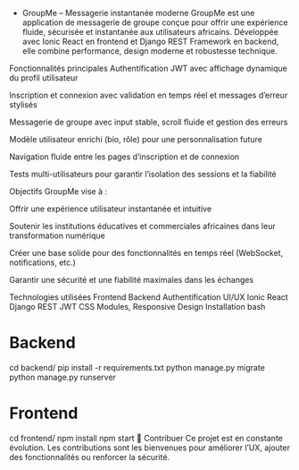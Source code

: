 - GroupMe – Messagerie instantanée moderne
GroupMe est une application de messagerie de groupe conçue pour offrir une expérience fluide, sécurisée et instantanée aux utilisateurs africains. Développée avec Ionic React en frontend et Django REST Framework en backend, elle combine performance, design moderne et robustesse technique.

 Fonctionnalités principales
 Authentification JWT avec affichage dynamique du profil utilisateur

Inscription et connexion avec validation en temps réel et messages d’erreur stylisés

Messagerie de groupe avec input stable, scroll fluide et gestion des erreurs

Modèle utilisateur enrichi (bio, rôle) pour une personnalisation future

Navigation fluide entre les pages d’inscription et de connexion

Tests multi-utilisateurs pour garantir l’isolation des sessions et la fiabilité

 Objectifs
GroupMe vise à :

Offrir une expérience utilisateur instantanée et intuitive

Soutenir les institutions éducatives et commerciales africaines dans leur transformation numérique

Créer une base solide pour des fonctionnalités en temps réel (WebSocket, notifications, etc.)

Garantir une sécurité et une fiabilité maximales dans les échanges

Technologies utilisées
Frontend	Backend	Authentification	UI/UX
Ionic React	Django REST	JWT	CSS Modules, Responsive Design
Installation
bash
# Backend
cd backend/
pip install -r requirements.txt
python manage.py migrate
python manage.py runserver

# Frontend
cd frontend/
npm install
npm start
🤝 Contribuer
Ce projet est en constante évolution. Les contributions sont les bienvenues pour améliorer l’UX, ajouter des fonctionnalités ou renforcer la sécurité.
